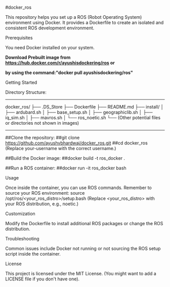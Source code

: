 #docker_ros

This repository helps you set up a ROS (Robot Operating System) environment using Docker. It provides a Dockerfile to create an isolated and consistent ROS development environment.

Prerequisites

You need Docker installed on your system.


**Download Prebuilt image from https://hub.docker.com/r/ayushisdockering/ros or**

**by using the command:"docker pull ayushisdockering/ros"**


Getting Started

Directory Structure:

---
docker_ros/
├── .DS_Store
├── Dockerfile
├── README.md
├── install/
│   ├── ardubard.sh
│   ├── base_setup.sh
│   ├── geographiclib.sh
│   ├── iq_sim.sh
│   ├── mavros.sh
│   └── ros_noetic.sh
└── (Other potential files or directories not shown in images)





---

##Clone the repository:
##git clone https://github.com/ayushvbhardwaj/docker_ros.git
##cd docker_ros
(Replace your-username with the correct username.)

##Build the Docker image:
##docker build -t ros_docker .

##Run a ROS container:
##docker run -it ros_docker bash

Usage

Once inside the container, you can use ROS commands. Remember to source your ROS environment:
source /opt/ros/<your_ros_distro>/setup.bash
(Replace <your_ros_distro> with your ROS distribution, e.g., noetic.)

Customization

Modify the Dockerfile to install additional ROS packages or change the ROS distribution.

Troubleshooting

Common issues include Docker not running or not sourcing the ROS setup script inside the container.

License

This project is licensed under the MIT License. (You might want to add a LICENSE file if you don't have one).
